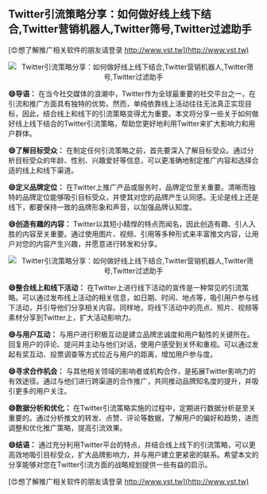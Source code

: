 ## **Twitter引流策略分享：如何做好线上线下结合,Twitter营销机器人,Twitter筛号,Twitter过滤助手**

[😍想了解推广相关软件的朋友请登录 http://www.vst.tw](http://www.vst.tw)

 <center><img src="https://vst.tw/MP4/tuiguang/png/2.png" alt="Twitter引流策略分享：如何做好线上线下结合,Twitter营销机器人,Twitter筛号,Twitter过滤助手"></center>

**😄导语：**
在当今社交媒体的浪潮中，Twitter作为全球最重要的社交平台之一，在引流和推广方面具有独特的优势。然而，单纯依靠线上活动往往无法真正实现目标，因此，结合线上和线下的引流策略变得尤为重要。本文将分享一些关于如何做好线上线下结合的Twitter引流策略，帮助您更好地利用Twitter来扩大影响力和用户群体。

**😄了解目标受众：**
在制定任何引流策略之前，首先要深入了解目标受众。通过分析目标受众的年龄、性别、兴趣爱好等信息，可以更准确地制定推广内容和选择合适的线上和线下渠道。

**😄定义品牌定位：**
在Twitter上推广产品或服务时，品牌定位至关重要。清晰而独特的品牌定位能够吸引目标受众，并使其对您的品牌产生认同感。无论是线上还是线下，都要保持一致的品牌形象和声音，以加强品牌认知度。

**😄创造有趣的内容：**
Twitter以其短小精悍的特点而闻名，因此创造有趣、引人入胜的内容至关重要。通过使用图片、视频、引用等多种形式来丰富推文内容，让用户对您的内容产生兴趣，并愿意进行转发和分享。

 <center><img src="https://vst.tw/MP4/tuiguang/png/0.png" alt="Twitter引流策略分享：如何做好线上线下结合,Twitter营销机器人,Twitter筛号,Twitter过滤助手"></center>

**😄整合线上和线下活动：**
在Twitter上进行线下活动的宣传是一种常见的引流策略。可以通过发布线上活动的相关信息，如日期、时间、地点等，吸引用户参与线下活动，并引导他们分享相关内容。同样地，将线下活动中的亮点、照片、视频等素材分享到Twitter上，扩大活动影响力。

**😄与用户互动：**
与用户进行积极互动是建立品牌忠诚度和用户黏性的关键所在。回复用户的评论、提问并主动与他们对话，使用户感受到关怀和重视。可以通过发起有奖互动、投票调查等方式拉近与用户的距离，增加用户参与度。

**😄寻求合作机会：**
与其他相关领域的影响者或机构合作，是拓展Twitter影响力的有效途径。通过与他们进行跨渠道的合作推广，共同推动品牌知名度的提升，并吸引更多的用户关注。

**😄数据分析和优化：**
在Twitter引流策略实施的过程中，定期进行数据分析是至关重要的。通过分析推文的转发、点赞、评论等数据，了解用户的偏好和趋势，进而调整和优化推广策略，提高引流效果。

**😄结语：**
通过充分利用Twitter平台的特点，并结合线上线下的引流策略，可以更高效地吸引目标受众，扩大品牌影响力，并与用户建立更紧密的联系。希望本文的分享能够对您在Twitter引流方面的战略规划提供一些有益的启示。

[😍想了解推广相关软件的朋友请登录 http://www.vst.tw](http://www.vst.tw)



